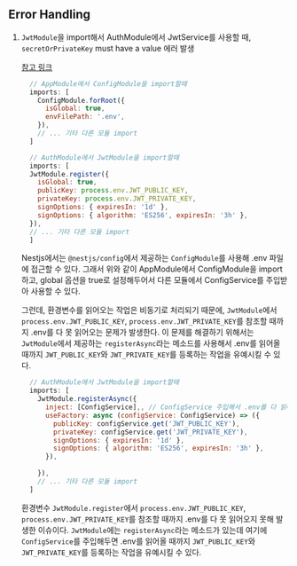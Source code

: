## Error Handling

1. `JwtModule`을 import해서 AuthModule에서 JwtService를 사용할 때, `secretOrPrivateKey` must have a value 에러 발생

    <a href="https://velog.io/@daep93/Nestjs-secretOrPrivateKey-must-have-a-value">참고 링크</a>
    ```js
      // AppModule에서 ConfigModule을 import할때
      imports: [
        ConfigModule.forRoot({
          isGlobal: true,
          envFilePath: '.env',
        }),
        // ... 기타 다른 모듈 import
      ]

      // AuthModule에서 JwtModule을 import할때
      imports: [
      JwtModule.register({
        isGlobal: true,
        publicKey: process.env.JWT_PUBLIC_KEY,
        privateKey: process.env.JWT_PRIVATE_KEY,
        signOptions: { expiresIn: '1d' },
        signOptions: { algorithm: 'ES256', expiresIn: '3h' },
      }),
      // ... 기타 다른 모듈 import
      ]
    ```

    Nestjs에서는 `@nestjs/config`에서 제공하는 `ConfigModule`를 사용해 .env 파일에 접근할 수 있다. 그래서 위와 같이  AppModule에서 ConfigModule을 import하고, global 옵션을 true로 설정해두어서 다른 모듈에서 ConfigService를 주입받아 사용할 수 있다.

    그런데, 환경변수를 읽어오는 작업은 비동기로 처리되기 때문에, `JwtModule`에서 `process.env.JWT_PUBLIC_KEY`, `process.env.JWT_PRIVATE_KEY`를 참조할 때까지 .env를 다 못 읽어오는 문제가 발생한다. 이 문제를 해결하기 위해서는 `JwtModule`에서 제공하는 `registerAsync`라는 메소드를 사용해서 .env를 읽어올 때까지 `JWT_PUBLIC_KEY`와 `JWT_PRIVATE_KEY`를 등록하는 작업을 유예시킬 수 있다.

    ```js
      // AuthModule에서 JwtModule을 import할때
      imports: [
        JwtModule.registerAsync({
          inject: [ConfigService],, // ConfigService 주입해서 .env를 다 읽어올때까지 기다린다.
          useFactory: async (configService: ConfigService) => ({
            publicKey: configService.get('JWT_PUBLIC_KEY'),
            privateKey: configService.get('JWT_PRIVATE_KEY'),
            signOptions: { expiresIn: '1d' },
            signOptions: { algorithm: 'ES256', expiresIn: '3h' },
          }),
          
        }),
        // ... 기타 다른 모듈 import
      ]
    ```

    환경변수 `JwtModule.register`에서 `process.env.JWT_PUBLIC_KEY`, `process.env.JWT_PRIVATE_KEY`를 참조할 때까지 .env를 다 못 읽어오지 못해 발생한 이슈이다. `JwtModule`에는 `registerAsync`라는 메소드가 있는데 여기에 `ConfigService`를 주입해두면 .env를 읽어올 때까지 `JWT_PUBLIC_KEY`와 `JWT_PRIVATE_KEY`를 등록하는 작업을 유예시킬 수 있다.

